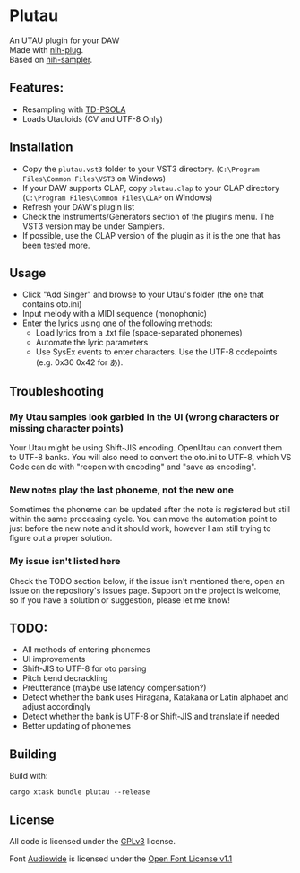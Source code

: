# Plutau

An UTAU plugin for your DAW  
Made with [nih-plug](https://github.com/robbert-vdh/nih-plug.git).  
Based on [nih-sampler](https://github.com/matidfk/nih-sampler).

## Features:
- Resampling with [TD-PSOLA](https://codeberg.org/PieterPenninckx/tdpsola)
- Loads Utauloids (CV and UTF-8 Only)

## Installation
- Copy the `plutau.vst3` folder to your VST3 directory. (`C:\Program Files\Common Files\VST3` on Windows)
- If your DAW supports CLAP, copy `plutau.clap` to your CLAP directory (`C:\Program Files\Common Files\CLAP` on Windows)
- Refresh your DAW's plugin list
- Check the Instruments/Generators section of the plugins menu. The VST3 version may be under Samplers.
- If possible, use the CLAP version of the plugin as it is the one that has been tested more.

## Usage

- Click "Add Singer" and browse to your Utau's folder (the one that contains oto.ini)
- Input melody with a MIDI sequence (monophonic)
- Enter the lyrics using one of the following methods:
    - Load lyrics from a .txt file (space-separated phonemes)
    - Automate the lyric parameters
    - Use SysEx events to enter characters. Use the UTF-8 codepoints (e.g. 0x30 0x42 for あ).

## Troubleshooting

### My Utau samples look garbled in the UI (wrong characters or missing character points)
Your Utau might be using Shift-JIS encoding. OpenUtau can convert them to UTF-8 banks.
You will also need to convert the oto.ini to UTF-8, which VS Code can do with "reopen with encoding" and "save as encoding".

### New notes play the last phoneme, not the new one
Sometimes the phoneme can be updated after the note is registered but still within the same processing cycle.
You can move the automation point to just before the new note and it should work, however I am still trying to figure out a proper solution.

### My issue isn't listed here
Check the TODO section below, if the issue isn't mentioned there, open an issue on the repository's issues page.
Support on the project is welcome, so if you have a solution or suggestion, please let me know!

## TODO:
- All methods of entering phonemes
- UI improvements
- Shift-JIS to UTF-8 for oto parsing
- Pitch bend decrackling
- Preutterance (maybe use latency compensation?)
- Detect whether the bank uses Hiragana, Katakana or Latin alphabet and adjust accordingly
- Detect whether the bank is UTF-8 or Shift-JIS and translate if needed
- Better updating of phonemes

## Building

Build with:

```cargo xtask bundle plutau --release```

## License
All code is licensed under the [GPLv3](https://www.gnu.org/licenses/gpl-3.0.txt) license.

Font [Audiowide](https://fonts.google.com/specimen/Audiowide) is licensed under the [Open Font License v1.1](https://openfontlicense.org/open-font-license-official-text/)
